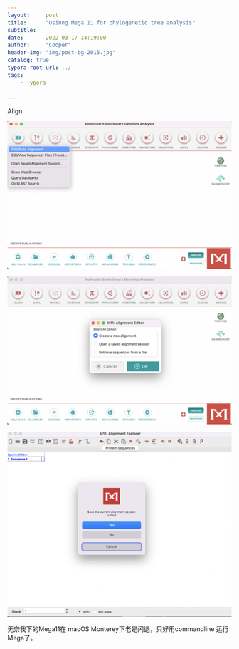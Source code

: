 ```yaml
---
layout:     post
title:      "Usinng Mega 11 for phylogenetic tree analysis"
subtitle:   
date:       2022-03-17 14:19:00
author:     "Cooper"
header-img: "img/post-bg-2015.jpg"
catalog: true
typora-root-url: ../
tags:
    - Typora
    
---
```




Align

![Screen Shot 2022-03-17 at 14.23.30](/img/md-post/2022-03-17-Mega11%20Usage/Screen%20Shot%202022-03-17%20at%2014.23.30.png)



![Screen Shot 2022-03-17 at 14.24.25](/img/md-post/2022-03-17-Mega11%20Usage/Screen%20Shot%202022-03-17%20at%2014.24.25.png)

![Screen Shot 2022-03-17 at 14.25.05](/img/md-post/2022-03-17-Mega11%20Usage/Screen%20Shot%202022-03-17%20at%2014.25.05.png)

无奈我下的Mega11在 macOS Monterey下老是闪退，只好用commandline 运行Mega了。



